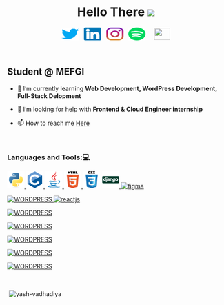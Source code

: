 
<h1 align="center">Hello There <img src="https://user-images.githubusercontent.com/42378118/110234147-e3259600-7f4e-11eb-95be-0c4047144dea.gif" width="40"></h1>
<link rel="stylesheet" type="text/css" media="all" href="mark.css" />


<p align="center">
<a href="https://twitter.com/YVadhadiya" target="blank"><img align="center" src="./Assets/twitter.svg" alt="Yash_Vadhadiya" height="30" width="40" /></a> &nbsp;
<a href="https://linkedin.com/in/yash-vadhadiya" target="blank"><img align="center" src="./Assets/linkedin.svg" alt="yash-vadhadiya" height="30" width="40" /></a> &nbsp;
<a href="https://instagram.com/_______yash___" target="blank"><img align="center" src="./Assets/instagram.svg" alt="yash-vadhadiya" height="30" width="40" /></a> &nbsp;
<a href="https://open.spotify.com/user/31gmgvznpqjk6anonhgjc5xflmau" target="blank"><img align="center" src="./Assets/spotify.svg" alt="" height="30" width="40" /></a> &nbsp; &nbsp;
<a href="mailto:yashvadhadiaj@gmail.com" target="blank"><img align="center" src="https://upload.wikimedia.org/wikipedia/commons/7/7e/Gmail_icon_%282020%29.svg" alt="" height="28" width="37" /></a>
</p></br> 
 &#9; <h2 class="Text" align="left">Student @ MEFGI</h2>

- 🌱 I’m currently learning **Web Development, WordPress Development, Full-Stack Delopment**

- 🤝 I’m looking for help with **Frontend & Cloud Engineer internship**

- 📫 How to reach me <u>[Here](mailto:yashvadhadiaj@gmail.com)</u>


</br> 

<h3 class = "Text" align="left">Languages and Tools:💻</h3>
<p align="left">
<a href="https://www.python.org" target="_blank"> <img src="https://raw.githubusercontent.com/devicons/devicon/master/icons/python/python-original.svg" alt="python" width="40" height="40"/> </a> 
<a href="https://www.cprogramming.com/" target="_blank"> <img src="https://raw.githubusercontent.com/devicons/devicon/master/icons/c/c-original.svg" alt="c" width="40" height="40"/> </a> 
<a href="https://www.java.com" target="_blank"> <img src="https://raw.githubusercontent.com/devicons/devicon/master/icons/java/java-original.svg" alt="java" width="40" height="40"/> </a>
<a href="https://www.w3.org/html/" target="_blank"> <img src="https://raw.githubusercontent.com/devicons/devicon/master/icons/html5/html5-original-wordmark.svg" alt="html5" width="40" height="40"/> </a>
<a href="https://www.w3schools.com/css/" target="_blank"> <img src="https://raw.githubusercontent.com/devicons/devicon/master/icons/css3/css3-original-wordmark.svg" alt="css3" width="40" height="40"/></a>
<a href="https://www.wordpress.com/" target="_blank"> <img src="https://raw.githubusercontent.com/devicons/devicon/master/icons/django/django-original.svg" alt="django" width="40" height="40"/> </a> 
<a href="https://www.figma.com/" target="_blank"> <img src="https://www.vectorlogo.zone/logos/figma/figma-icon.svg" alt="figma" width="40" height="40"/> </a>

<a href="https://www.wordpress.com/" target="_blank"> <img src="https://www.vectorlogo.zone/logos/wordpress/wordpress-icon.svg" alt="WORDPRESS" width="40" height="40"/> </a> 
<a href="https://www.reactjs.com/" target="_blank"> <img src="https://www.vectorlogo.zone/logos/reactjs/reactjs-icon.svg" alt="reactjs" width="40" height="40"/> </a>
 

<a href="https://www.wordpress.com/" target="_blank"> <img src="https://www.vectorlogo.zone/logos/getbootstrap/getbootstrap-icon.svg" alt="WORDPRESS" width="40" height="40"/> </a>
 
 <a href="https://www.wordpress.com/" target="_blank"> <img src="https://www.vectorlogo.zone/logos/google_cloud/google_cloud-icon.svg" alt="WORDPRESS" width="40" height="40"/> </a>
 
 
 
<a href="https://www.wordpress.com/" target="_blank"> <img src="https://www.vectorlogo.zone/logos/amazon_aws/amazon_aws-icon.svg" alt="WORDPRESS" width="40" height="40"/> </a>
 
 
<a href="https://www.wordpress.com/" target="_blank"> <img src="https://www.vectorlogo.zone/logos/reactjs/reactjs-icon.svg" alt="WORDPRESS" width="40" height="40"/> </a>
 
 <a href="https://www.wordpress.com/" target="_blank"> <img src="https://www.vectorlogo.zone/logos/adobe_illustrator/adobe_illustrator-icon.svg" alt="WORDPRESS" width="40" height="40"/> </a> 
</p>

</br> 
<p>&nbsp;<img align="center" src="https://github-readme-stats.vercel.app/api?username=YashVadhadiya&show_icons=true&locale=en" alt="yash-vadhadiya" /></p>

